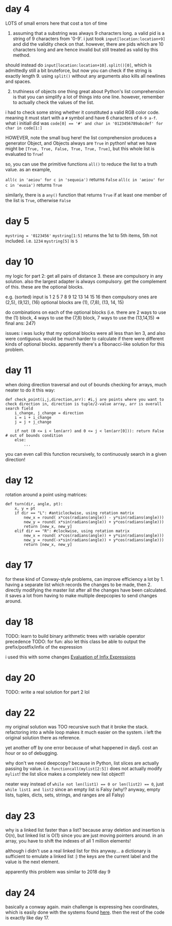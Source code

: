# day 4

LOTS of small errors here that cost a ton of time

1. assuming that a substring was always 9 characters long.
a valid pid is a string of 9 characters from '0-9'. i just took `input[location:location+9]` and did the validity check on that. however, there are pids which are 10 characters long and are hence invalid but still treated as valid by this method.

should instead do `input[location:location+10].split()[0]`, which is admittedly still a bit bruteforce, but now you can check if the string is exactly length 9. using `split()` without any arguments also kills all newlines and spaces.

2. truthiness of objects
one thing great about Python's list comprehension is that you can simplify a lot of things into one line. however, remember to actually check the values of the list.

i had to check some string whether it constituted a valid RGB color code. meaning it must start with a `#` symbol and have 6 characters of `0-9 a-f`. what i initiall did was `code[0] == '#' and char in '0123456789abcdef' for char in code[1:]`

HOWEVER, note the small bug here! the list comprehension produces a generator Object, and Objects always are `True` in python! what we have might be `[True, True, False, True, True, True]`, but this whole list is evaluated to `True`!

so, you can use the primitive functions `all()` to reduce the list to a truth value. as an example,

`all(c in 'aeiou' for c in 'sequoia')` returns `False`
`all(c in 'aeiou' for c in 'euoia')` returns `True`

similarly, there is a `any()` function that returns `True` if at least one member of the list is `True`, otherwise `False`

# day 5

`mystring = '0123456'`
`mystring[1:5]` returns the 1st to 5th items, 5th not included. i.e. `1234`
`mystring[5]` is `5`

# day 10

my logic for part 2:
get all pairs of distance 3. these are compulsory in any solution. also the largest adapter is always compulsory.
get the complement of this. these are the optional blocks.

e.g. (sorted) input is 1 2 5 7 8 9 12 13 14 15 16
then compulsory ones are (2,5), (9,12), (16)
optional blocks are (1), (7,8), (13, 14, 15)

do combinations on each of the optional blocks (i.e. there are 2 ways to use the (1) block, 4 ways to use the (7,8) block, 7 ways to use the (13,14,15) => final ans: 2*4*7)

issues:
i was lucky that my optional blocks were all less than len 3, and also were contiguous. would be much harder to calculate if there were different kinds of optional blocks. apparently there's a fibonacci-like solution for this problem.

# day 11

when doing direction traversal and out of bounds checking for arrays, much neater to do it this way:

```
def check_point(i,j,direction,arr): #i,j are points where you want to check direction in, direction is tuple/2-value array, arr is overall search field
    i_change, j_change = direction
    i = i + i_change
    j = j + j_change

    if not (0 <= i < len(arr) and 0 <= j < len(arr[0])): return False # out of bounds condition
    else:
        ...
```

you can even call this function recursively, to continuously search in a given direction!

# day 12

rotation around a point using matrices:

```
def turn(dir, angle, pt):
    x, y = pt
    if dir == "L": #anticlockwise, using rotation matrix
        new_x = round( x*cos(radians(angle)) - y*sin(radians(angle)))
        new_y = round( x*sin(radians(angle)) + y*cos(radians(angle)))
        return [new_x, new_y]
    elif dir == "R": #clockwise, using rotation matrix
        new_x = round( x*cos(radians(angle)) + y*sin(radians(angle)))
        new_y = round(-x*sin(radians(angle)) + y*cos(radians(angle)))
        return [new_x, new_y]
```

# day 17

for these kind of Conway-style problems, can improve efficiency a lot by 1. having a separate list which records the changes to be made, then 2. directly modifying the master list after all the changes have been calculated. it saves a lot from having to make multiple deepcopies to send changes around.

# day 18

TODO: learn to build binary arithmetic trees with variable operator precedence
TODO: for fun: also let this class be able to output the prefix/postfix/infix of the expression

i used this with some changes [Evaluation of Infix Expressions]( https://algorithms.tutorialhorizon.com/evaluation-of-infix-expressions/ )

# day 20

TODO: write a real solution for part 2 lol

# day 22

my original solution was TOO recursive such that it broke the stack. refactoring into a while loop makes it much easier on the system. i left the original solution there as reference.

yet another off by one error because of what happened in day5. cost an hour or so of debugging.

why don't we need deepcopy? because in Python, list slices are actually passing by value. i.e. `functioncall(mylist[2:5])` does not actually modify `mylist`! the list slice makes a completely new list object!!

neater way instead of `while not len(list1) == 0 or len(list2) == 0`, just `while list1 and list2` since an empty list is Falsy (why!? anyway, empty lists, tuples, dicts, sets, strings, and ranges are all Falsy)

# day 23

why is a linked list faster than a list? because array deletion and insertion is O(n), but linked list is O(1) since you are just moving pointers around. in an array, you have to shift the indexes of all 1 million elements!

although i didn't use a real linked list for this anyway... a dictionary is sufficient to emulate a linked list :) the keys are the current label and the value is the next element.

apparently this problem was similar to 2018 day 9

# day 24

basically a conway again. main challenge is expressing hex coordinates, which is easily done with the systems found [here](https://www.redblobgames.com/grids/hexagons/). then the rest of the code is exactly like day 17.
